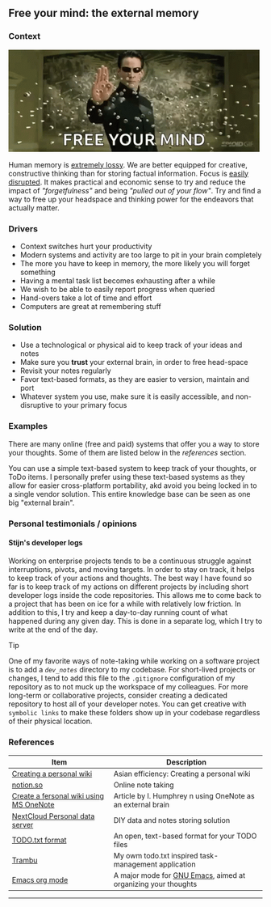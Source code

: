 ## Free your mind: the external memory


### Context

![./free-mind.gif >](./free-mind.gif)

Human memory is [extremely lossy](https://www.nationalgeographic.com/science/article/human-memory). We are better equipped for creative,
constructive thinking than for storing factual information. Focus is [easily disrupted](https://blog.rescuetime.com/context-switching/).
It makes practical and economic sense to try and reduce the impact of _"forgetfulness"_ and being _"pulled out of your flow"_.
Try and find a way to free up your headspace and thinking power for the endeavors that actually matter.

### Drivers

* Context switches hurt your productivity
* Modern systems and activity are too large to pit in your brain completely
* The more you have to keep in memory, the more likely you will forget something
* Having a mental task list becomes exhausting after a while
* We wish to be able to easily report progress when queried
* Hand-overs take a lot of time and effort
* Computers are great at remembering stuff

### Solution

* Use a technological or physical aid to keep track of your ideas and notes
* Make sure you **trust** your external brain, in order to free head-space
* Revisit your notes regularly
* Favor text-based formats, as they are easier to version, maintain and port
* Whatever system you use, make sure it is easily accessible, and non-disruptive to your primary focus

### Examples

There are many online (free and paid) systems that offer you a way to store your thoughts.
Some of them are listed below in the _references_ section.

You can use a simple text-based system to keep track of your thoughts, or ToDo items.
I personally prefer using these text-based systems as they allow for easier cross-platform portability, akd avoid you being locked in to a
single vendor solution. This entire knowledge base can be seen as one big "external brain".

### Personal testimonials / opinions

#### Stijn's developer logs

Working on enterprise projects tends to be a continuous struggle against interruptions, pivots, and moving targets.
In order to stay on track, it helps to keep track of your actions and thoughts.
The best way I have found so far is to keep track of my actions on different projects by including short developer logs inside the code repositories.
This allows me to come back to a project that has been on ice for a while with relatively low friction.
In addition to this, I try and keep a day-to-day running count of what happened during any given day. This is done in a separate log, which I try to write at the end of the day.

> [!TIP]
> One of my favorite ways of note-taking while working on a software project is to add a _`dev_notes`_ directory to my codebase.
> For short-lived projects or changes, I tend to add this file to the `.gitignore` configuration of my repository as to not muck up the
> workspace of my colleagues. For more long-term or collaborative projects, consider creating a dedicated repository to host all of your
> developer notes. You can get creative with `symbolic links` to make these folders show up in your codebase regardless of their
> physical location.

### References

| Item                                                                                                                             | Description                                                                                          |
|----------------------------------------------------------------------------------------------------------------------------------|------------------------------------------------------------------------------------------------------|
| [Creating a personal wiki](https://www.asianefficiency.com/organization/a-simple-personal-wiki-with-voodoopad/)                  | Asian efficiency: Creating a personal wiki                                                           |
| [notion.so](https://www.notion.so/)                                                                                              | Online note taking                                                                                   |
| [Create a fersonal wiki using MS OneNote](https://cereal.baldwingroup.com/how-to-create-a-personal-wiki-using-microsoft-onenote) | Article by I. Humphrey n using OneNote as an external brain                                          |
| [NextCloud Personal data server](https://nextcloud.com/)                                                                         | DIY data and notes storing solution                                                                  |
| [TODO.txt format](https://github.com/todotxt/todo.txt)                                                                           | An open, text-based format for your TODO files                                                       |
| [Trambu](https://github.com/stijn-dejongh/TraMBU)                                                                                | My owm todo.txt inspired task-management application                                                 |
| [Emacs org mode](https://orgmode.org/)                                                                                           | A major mode for [GNU Emacs](https://www.gnu.org/software/emacs/), aimed at organizing your thoughts |

---
